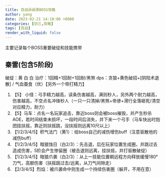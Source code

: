 ```yaml
---
title: 百战异闻录BOSS攻略
author: yang
date: 2023-02-21 14:10:00 +0800
categories: [剑三,攻略]
tags: [百战]
render_with_liquid: false
---
```


主要记录每个BOSS重要破绽和技能携带

## 秦雷(包含5阶段)

破绽：黄 白 白      治疗：1回精+1回耐+1回耐/黑煞  dps：贪狼+黄色破招+[阴阳术退散] / 气血蚕食（优）【另外一个带打精力】

1. 【5】 小怪：弓手精力越高，读条伤害越高，满则秒人，另外两个耐力越高，伤害越高，不空点名冲锋秒人（一只一只清掉/黑煞+帝骖+滑行全落砸死/清空对应精力，耐力）
2. 【5】马车：点名一名玩家追击，靠近boss则会被boss摧毁，并产生秒杀AOE，若时间结束未损坏，一段时间后消失，并下来一个弓手（马车快出时抱团挂扶摇，靠近则扶摇跳，没扶摇则远离10尺以上）
3. 【1/2/3/4/5】积气法门（黄1）：给boss自己的减伤增伤buff（注意驱散他的减伤buff）
4. 【1/2/3/4/5】暗狼蚀日（白2/3）：先击退，后在玩家位置生成圈，并跳过去造成伤害，5阶会产生惨留圈（被击退则远离，挂扶摇，并打驱散破绽）
5. 【1/2/3/4/5】暗狼爪袭（白2/3）：从上一技能位置朝远程方向释放缓慢180°刀气，高额伤害（扶摇跳过去/远离，从刀气间隙走）
6. 【2/3/4/5】烈焰：被爪袭命中则生成一个持续伤害圈（躲开，不用在意）
